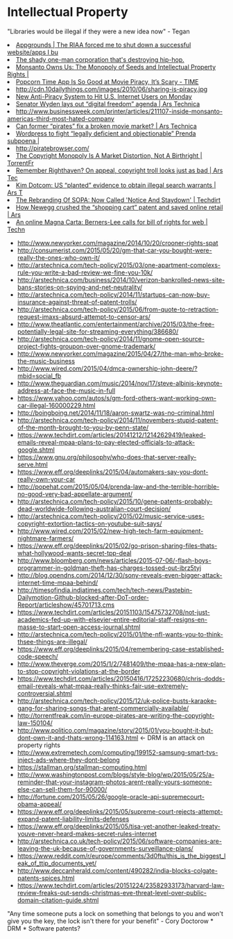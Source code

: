 # Intellectual Property

"Libraries would be illegal if they were a new idea now" - Tegan

<li><a href="http://blog.appgrounds.com/the-riaa-forced-me-to-shut-down/" time_added="1388500095" tags="">Appgrounds | The RIAA forced me to shut down a successful website/apps I bu</a></li>
<li><a href="http://www.slate.com/articles/arts/culturebox/2006/11/jayz_versus_the_sample_troll.html" time_added="1391984776" tags="">The shady one-man corporation that's destroying hip-hop.</a></li>
<li><a href="http://darkecologies.com/2014/03/16/monsanto-owns-us-the-monopoly-of-seeds-and-intellectual-property-rights/" time_added="1395001800" tags="">Monsanto Owns Us: The Monopoly of Seeds and Intellectual Property Rights | </a></li>
<li><a href="http://time.com/18867/popcorn-time-is-so-good-at-movie-piracy-its-scary/" time_added="1394519606" tags="">Popcorn Time App Is So Good at Movie Piracy, It’s Scary - TIME</a></li>
<li><a href="http://cdn.10dailythings.com/images/2010/06/sharing-is-piracy.jpg" time_added="1401305350" tags="">http://cdn.10dailythings.com/images/2010/06/sharing-is-piracy.jpg</a></li>
<li><a href="http://mashable.com/2013/02/24/anti-piracy-system/" time_added="1361771816" tags="">New Anti-Piracy System to Hit U.S. Internet Users on Monday</a></li>
<li><a href="http://arstechnica.com/tech-policy/2013/01/senator-wyden-lays-out-digital-freedom-agenda-at-ces/ time_added="1358282255" tags="">Senator Wyden lays out “digital freedom” agenda | Ars Technica</a></li>
<li><a href="http://www.businessweek.com/printer/articles/211107-inside-monsanto-americas-third-most-hated-company" time_added="1404419647" tags="">http://www.businessweek.com/printer/articles/211107-inside-monsanto-americas-third-most-hated-company</a></li>
<li><a href="http://arstechnica.com/information-technology/2014/01/where-movie-makers-and-former-pirates-are-starting-to-get-along/2/" time_added="1390416229" tags="">Can former “pirates” fix a broken movie market? | Ars Technica</a></li>
<li><a href="http://arstechnica.com/tech-policy/2013/03/wordpress-to-fight-legally-deficient-and-objectionable-prenda-subpoena/" time_added="1362958101" tags="">Wordpress to fight “legally deficient and objectionable” Prenda subpoena | </a></li>
<li><a href="http://piratebrowser.com/" time_added="1389286756" tags="">http://piratebrowser.com/</a></li>
<li><a href="http://torrentfreak.com/the-copyright-monopoly-is-a-market-distortion-not-a-birthright-121216/" time_added="1355882256" tags="">The Copyright Monopoly Is A Market Distortion, Not A Birthright | TorrentFr</a></li>
<li><a href="http://arstechnica.com/tech-policy/2013/02/remember-righthaven-on-appeal-copyright-troll-looks-just-as-bad/" time_added="1360164390" tags="">Remember Righthaven? On appeal, copyright troll looks just as bad | Ars Tec</a></li>
<li><a href="http://arstechnica.com/tech-policy/2013/01/kim-dotcom-us-planted-evidence-to-obtain-illegal-search-warrants/" time_added="1357241330" tags="">Kim Dotcom: US “planted” evidence to obtain illegal search warrants | Ars T</a></li>
<li><a href="http://www.techdirt.com/articles/20140313/17470826574/rebranding-sopa-now-called-notice-staydown.shtml" time_added="1394829354" tags="">The Rebranding Of SOPA: Now Called 'Notice And Staydown' | Techdirt</a></li>
<li><a href="http://arstechnica.com/tech-policy/2013/01/how-newegg-crushed-the-shopping-cart-patent-and-saved-online-retail/" time_added="1359336185" tags="">How Newegg crushed the “shopping cart” patent and saved online retail | Ars</a></li>
<li><a href="http://www.theguardian.com/technology/2014/mar/12/online-magna-carta-berners-lee-web" time_added="1394594327" tags="">An online Magna Carta: Berners-Lee calls for bill of rights for web | Techn</a></li>



* http://www.newyorker.com/magazine/2014/10/20/crooner-rights-spat
* http://consumerist.com/2015/05/20/gm-that-car-you-bought-were-really-the-ones-who-own-it/
* http://arstechnica.com/tech-policy/2015/03/one-apartment-complexs-rule-you-write-a-bad-review-we-fine-you-10k/
* http://arstechnica.com/business/2014/10/verizon-bankrolled-news-site-bans-stories-on-spying-and-net-neutrality/
* http://arstechnica.com/tech-policy/2014/11/startups-can-now-buy-insurance-against-threat-of-patent-trolls/
* http://arstechnica.com/tech-policy/2015/06/from-quote-to-retraction-request-imaxs-absurd-attempt-to-censor-ars/
* http://www.theatlantic.com/entertainment/archive/2015/03/the-free-potentially-legal-site-for-streaming-everything/386680/
* http://arstechnica.com/tech-policy/2014/11/gnome-open-source-project-fights-groupon-over-gnome-trademark/
* http://www.newyorker.com/magazine/2015/04/27/the-man-who-broke-the-music-business
* http://www.wired.com/2015/04/dmca-ownership-john-deere/?mbid=social_fb
* http://www.theguardian.com/music/2014/nov/17/steve-albinis-keynote-address-at-face-the-music-in-full
* https://www.yahoo.com/autos/s/gm-ford-others-want-working-own-car-illegal-160000229.html
* http://boingboing.net/2014/11/18/aaron-swartz-was-no-criminal.html
* http://arstechnica.com/tech-policy/2014/11/novembers-stupid-patent-of-the-month-brought-to-you-by-penn-state/
* https://www.techdirt.com/articles/20141212/12142629419/leaked-emails-reveal-mpaa-plans-to-pay-elected-officials-to-attack-google.shtml
* https://www.gnu.org/philosophy/who-does-that-server-really-serve.html
* https://www.eff.org/deeplinks/2015/04/automakers-say-you-dont-really-own-your-car
* http://popehat.com/2015/05/04/prenda-law-and-the-terrible-horrible-no-good-very-bad-appellate-argument/
* http://arstechnica.com/tech-policy/2015/10/gene-patents-probably-dead-worldwide-following-australian-court-decision/
* http://arstechnica.com/tech-policy/2015/02/music-service-uses-copyright-extortion-tactics-on-youtube-suit-says/
* http://www.wired.com/2015/02/new-high-tech-farm-equipment-nightmare-farmers/
* https://www.eff.org/deeplinks/2015/02/go-prison-sharing-files-thats-what-hollywood-wants-secret-tpp-deal
* http://www.bloomberg.com/news/articles/2015-07-06/-flash-boys-programmer-in-goldman-theft-has-charges-tossed-out-ibrz5tyj
* http://blog.opendns.com/2014/12/30/sony-reveals-even-bigger-attack-internet-time-mpaa-behind/
* http://timesofindia.indiatimes.com/tech/tech-news/Pastebin-Dailymotion-Github-blocked-after-DoT-order-Report/articleshow/45701713.cms
* https://www.techdirt.com/articles/20151103/15475732708/not-just-academics-fed-up-with-elsevier-entire-editorial-staff-resigns-en-masse-to-start-open-access-journal.shtml
* http://arstechnica.com/tech-policy/2015/01/the-nfl-wants-you-to-think-thsee-things-are-illegal/
* https://www.eff.org/deeplinks/2015/04/remembering-case-established-code-speech/
* http://www.theverge.com/2015/1/2/7481409/the-mpaa-has-a-new-plan-to-stop-copyright-violations-at-the-border
* https://www.techdirt.com/articles/20150416/17252230680/chris-dodds-email-reveals-what-mpaa-really-thinks-fair-use-extremely-controversial.shtml
* http://arstechnica.com/tech-policy/2015/12/uk-police-busts-karaoke-gang-for-sharing-songs-that-arent-commercially-available/
* http://torrentfreak.com/in-europe-pirates-are-writing-the-copyright-law-150104/
* http://www.politico.com/magazine/story/2015/01/you-bought-it-but-dont-own-it-and-thats-wrong-114163.html <- DRM is an attack on property rights
* http://www.extremetech.com/computing/199152-samsung-smart-tvs-inject-ads-where-they-dont-belong
* https://stallman.org/stallman-computing.html
* http://www.washingtonpost.com/blogs/style-blog/wp/2015/05/25/a-reminder-that-your-instagram-photos-arent-really-yours-someone-else-can-sell-them-for-90000/
* http://fortune.com/2015/05/26/google-oracle-api-supremecourt-obama-appeal/
* https://www.eff.org/deeplinks/2015/05/supreme-court-rejects-attempt-expand-patent-liability-limits-defenses
* https://www.eff.org/deeplinks/2015/05/tisa-yet-another-leaked-treaty-youve-never-heard-makes-secret-rules-internet
* http://arstechnica.co.uk/tech-policy/2015/06/software-companies-are-leaving-the-uk-because-of-governments-surveillance-plans/
* https://www.reddit.com/r/europe/comments/3d0ftu/this_is_the_biggest_leak_of_ttip_documents_yet/
* http://www.deccanherald.com/content/490282/india-blocks-colgate-patents-spices.html
* https://www.techdirt.com/articles/20151224/23582933173/harvard-law-review-freaks-out-sends-christmas-eve-threat-level-over-public-domain-citation-guide.shtml


"Any time someone puts a lock on something that belongs to you and won't give you the key, the lock isn't there for your benefit" - Cory Doctorow
	* DRM
	* Software patents?


